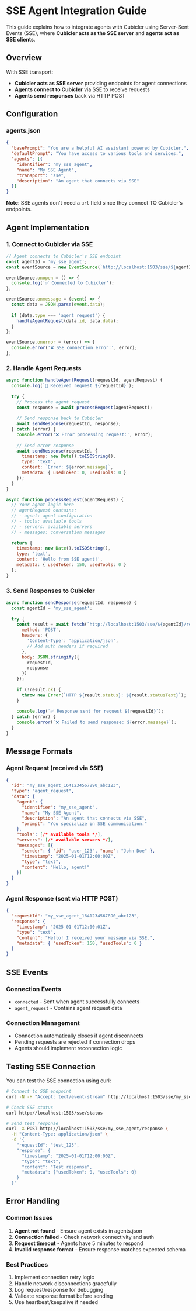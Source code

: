 # SSE Agent Integration Guide

This guide explains how to integrate agents with Cubicler using Server-Sent Events (SSE), where **Cubicler acts as the SSE server** and **agents act as SSE clients**.

## Overview

With SSE transport:

- **Cubicler acts as SSE server** providing endpoints for agent connections
- **Agents connect to Cubicler** via SSE to receive requests  
- **Agents send responses** back via HTTP POST

## Configuration

### agents.json

```json
{
  "basePrompt": "You are a helpful AI assistant powered by Cubicler.",
  "defaultPrompt": "You have access to various tools and services.",
  "agents": [{
    "identifier": "my_sse_agent",
    "name": "My SSE Agent",
    "transport": "sse",
    "description": "An agent that connects via SSE"
  }]
}
```

**Note**: SSE agents don't need a `url` field since they connect TO Cubicler's endpoints.

## Agent Implementation

### 1. Connect to Cubicler via SSE

```javascript
// Agent connects to Cubicler's SSE endpoint
const agentId = 'my_sse_agent';
const eventSource = new EventSource(`http://localhost:1503/sse/${agentId}`);

eventSource.onopen = () => {
  console.log('✅ Connected to Cubicler');
};

eventSource.onmessage = (event) => {
  const data = JSON.parse(event.data);
  
  if (data.type === 'agent_request') {
    handleAgentRequest(data.id, data.data);
  }
};

eventSource.onerror = (error) => {
  console.error('❌ SSE connection error:', error);
};
```

### 2. Handle Agent Requests

```javascript
async function handleAgentRequest(requestId, agentRequest) {
  console.log(`📨 Received request ${requestId}`);
  
  try {
    // Process the agent request
    const response = await processRequest(agentRequest);
    
    // Send response back to Cubicler
    await sendResponse(requestId, response);
  } catch (error) {
    console.error('❌ Error processing request:', error);
    
    // Send error response
    await sendResponse(requestId, {
      timestamp: new Date().toISOString(),
      type: 'text',
      content: `Error: ${error.message}`,
      metadata: { usedToken: 0, usedTools: 0 }
    });
  }
}

async function processRequest(agentRequest) {
  // Your agent logic here
  // agentRequest contains:
  // - agent: agent configuration
  // - tools: available tools
  // - servers: available servers  
  // - messages: conversation messages
  
  return {
    timestamp: new Date().toISOString(),
    type: 'text',
    content: 'Hello from SSE agent!',
    metadata: { usedToken: 150, usedTools: 0 }
  };
}
```

### 3. Send Responses to Cubicler

```javascript
async function sendResponse(requestId, response) {
  const agentId = 'my_sse_agent';
  
  try {
    const result = await fetch(`http://localhost:1503/sse/${agentId}/response`, {
      method: 'POST',
      headers: {
        'Content-Type': 'application/json',
        // Add auth headers if required
      },
      body: JSON.stringify({
        requestId,
        response
      })
    });
    
    if (!result.ok) {
      throw new Error(`HTTP ${result.status}: ${result.statusText}`);
    }
    
    console.log(`✅ Response sent for request ${requestId}`);
  } catch (error) {
    console.error(`❌ Failed to send response: ${error.message}`);
  }
}
```

## Message Formats

### Agent Request (received via SSE)

```json
{
  "id": "my_sse_agent_1641234567890_abc123",
  "type": "agent_request", 
  "data": {
    "agent": {
      "identifier": "my_sse_agent",
      "name": "My SSE Agent",
      "description": "An agent that connects via SSE",
      "prompt": "You specialize in SSE communication."
    },
    "tools": [/* available tools */],
    "servers": [/* available servers */],
    "messages": [{
      "sender": { "id": "user_123", "name": "John Doe" },
      "timestamp": "2025-01-01T12:00:00Z",
      "type": "text",
      "content": "Hello, agent!"
    }]
  }
}
```

### Agent Response (sent via HTTP POST)

```json
{
  "requestId": "my_sse_agent_1641234567890_abc123",
  "response": {
    "timestamp": "2025-01-01T12:00:01Z", 
    "type": "text",
    "content": "Hello! I received your message via SSE.",
    "metadata": { "usedToken": 150, "usedTools": 0 }
  }
}
```

## SSE Events

### Connection Events

- `connected` - Sent when agent successfully connects
- `agent_request` - Contains agent request data

### Connection Management

- Connection automatically closes if agent disconnects
- Pending requests are rejected if connection drops
- Agents should implement reconnection logic

## Testing SSE Connection

You can test the SSE connection using curl:

```bash
# Connect to SSE endpoint
curl -N -H "Accept: text/event-stream" http://localhost:1503/sse/my_sse_agent

# Check SSE status
curl http://localhost:1503/sse/status

# Send test response
curl -X POST http://localhost:1503/sse/my_sse_agent/response \
  -H "Content-Type: application/json" \
  -d '{
    "requestId": "test_123",
    "response": {
      "timestamp": "2025-01-01T12:00:00Z",
      "type": "text", 
      "content": "Test response",
      "metadata": {"usedToken": 0, "usedTools": 0}
    }
  }'
```

## Error Handling

### Common Issues

1. **Agent not found** - Ensure agent exists in agents.json
2. **Connection failed** - Check network connectivity and auth
3. **Request timeout** - Agents have 5 minutes to respond
4. **Invalid response format** - Ensure response matches expected schema

### Best Practices

1. Implement connection retry logic
2. Handle network disconnections gracefully  
3. Log request/response for debugging
4. Validate response format before sending
5. Use heartbeat/keepalive if needed
